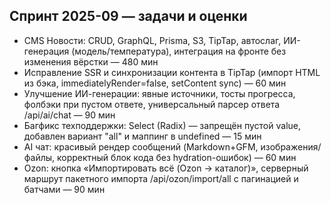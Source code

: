 ## Спринт 2025-09 — задачи и оценки

- CMS Новости: CRUD, GraphQL, Prisma, S3, TipTap, автослаг, ИИ-генерация (модель/температура), интеграция на фронте без изменения вёрстки — 480 мин
- Исправление SSR и синхронизации контента в TipTap (импорт HTML из бэка, immediatelyRender=false, setContent sync) — 60 мин
- Улучшение ИИ-генерации: явные источники, тосты прогресса, фолбэки при пустом ответе, универсальный парсер ответа /api/ai/chat — 90 мин
- Багфикс техподдержки: Select (Radix) — запрещён пустой value, добавлен вариант "all" и маппинг в undefined — 15 мин
- AI чат: красивый рендер сообщений (Markdown+GFM, изображения/файлы, корректный блок кода без hydration-ошибок) — 60 мин
 - Ozon: кнопка «Импортировать всё (Ozon → каталог)», серверный маршрут пакетного импорта /api/ozon/import/all с пагинацией и батчами — 90 мин
